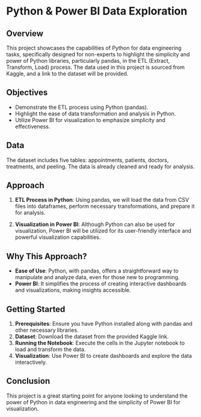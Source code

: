 # Python & Power BI Data Exploration

## Overview

This project showcases the capabilities of Python for data engineering tasks, specifically designed for non-experts to highlight the simplicity and power of Python libraries, particularly pandas, in the ETL (Extract, Transform, Load) process. The data used in this project is sourced from Kaggle, and a link to the dataset will be provided.

## Objectives

* Demonstrate the ETL process using Python (pandas).
* Highlight the ease of data transformation and analysis in Python.
* Utilize Power BI for visualization to emphasize simplicity and effectiveness.

## Data

The dataset includes five tables: appointments, patients, doctors, treatments, and peeling. The data is already cleaned and ready for analysis.

## Approach

1. **ETL Process in Python**: Using pandas, we will load the data from CSV files into dataframes, perform necessary transformations, and prepare it for analysis.

2. **Visualization in Power BI**: Although Python can also be used for visualization, Power BI will be utilized for its user-friendly interface and powerful visualization capabilities.

## Why This Approach?

* **Ease of Use**: Python, with pandas, offers a straightforward way to manipulate and analyze data, even for those new to programming.
* **Power BI**: It simplifies the process of creating interactive dashboards and visualizations, making insights accessible.

## Getting Started

1. **Prerequisites**: Ensure you have Python installed along with pandas and other necessary libraries.
2. **Dataset**: Download the dataset from the provided Kaggle link.
3. **Running the Notebook**: Execute the cells in the Jupyter notebook to load and transform the data.
4. **Visualization**: Use Power BI to create dashboards and explore the data interactively.

## Conclusion

This project is a great starting point for anyone looking to understand the power of Python in data engineering and the simplicity of Power BI for visualization.
